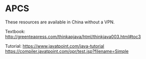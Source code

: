 # APCS
These resources are available in China without a VPN.

Textbook:
http://greenteapress.com/thinkapjava/html/thinkjava003.html#toc3

Tutorial:
https://www.javatpoint.com/java-tutorial
https://compiler.javatpoint.com/opr/test.jsp?filename=Simple

